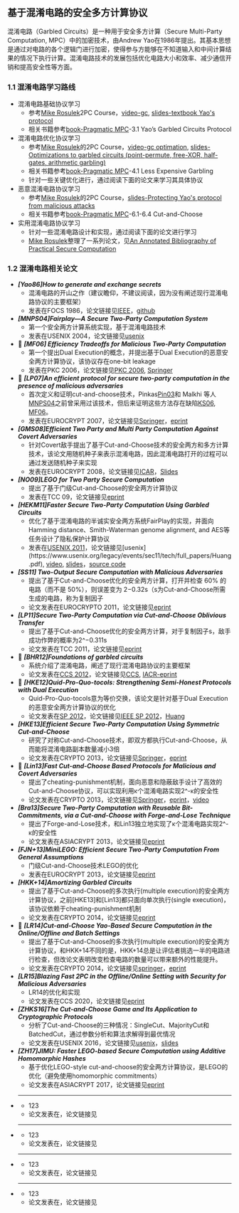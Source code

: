 ## 基于混淆电路的安全多方计算协议

混淆电路（Garbled Circuits）是一种用于安全多方计算（Secure Multi-Party Computation, MPC）中的加密技术，由Andrew Yao在1986年提出。其基本思想是通过对电路的各个逻辑门进行加密，使得参与方能够在不知道输入和中间计算结果的情况下执行计算。混淆电路技术的发展包括优化电路大小和效率、减少通信开销和提高安全性等方面。

### 1.1 混淆电路学习路线
+ 混淆电路基础协议学习
  + 参考[Mike Rosulek](https://web.engr.oregonstate.edu/~rosulekm/)2PC Course，[video-gc](https://www.bilibili.com/video/BV1e64y1C7Te/?spm_id_from=333.999.0.0), [slides-textbook Yao's protocol](https://web.engr.oregonstate.edu/~rosulekm/cryptabit/1-overview.pdf)
  + 相关书籍参考[book-Pragmatic MPC](https://securecomputation.org/)-3.1 Yao’s Garbled Circuits Protocol
+ 混淆电路优化协议学习
  + 参考[Mike Rosulek](https://web.engr.oregonstate.edu/~rosulekm/)的2PC Course，[video-gc optimation](https://www.bilibili.com/video/BV1hK4y197gW/?spm_id_from=333.999.0.0), [slides-Optimizations to garbled circuits (point-permute, free-XOR, half-gates, arithmetic garbling)](https://web.engr.oregonstate.edu/~rosulekm/cryptabit/2-gc.pdf)
  + 相关书籍参考[book-Pragmatic MPC](https://securecomputation.org/)-4.1 Less Expensive Garbling
  + 针对一些关键优化进行，通过阅读下面的论文来学习其具体协议
+ 恶意混淆电路协议学习
  + 参考[Mike Rosulek](https://web.engr.oregonstate.edu/~rosulekm/)的2PC Course，[slides-Protecting Yao's protocol from malicious attacks](https://web.engr.oregonstate.edu/~rosulekm/cryptabit/4-malicious.pdf)
  + 相关书籍参考[book-Pragmatic MPC](https://securecomputation.org/)-6.1-6.4 Cut-and-Choose
+ 实用混淆电路协议学习
  + 针对一些混淆电路设计和实现，通过阅读下面的论文进行学习
  + [Mike Rosulek](https://web.engr.oregonstate.edu/~rosulekm/)整理了一系列论文，见[An Annotated Bibliography of Practical Secure Computation](https://web.engr.oregonstate.edu/~rosulekm/scbib/index.php)


### 1.2 混淆电路相关论文

+ ***[Yao86]How to generate and exchange secrets***
  + 混淆电路的开山之作（建议瞻仰，不建议阅读，因为没有阐述现行混淆电路协议的主要框架）
  + 发表在FOCS 1986，论文链接见[IEEE](https://ieeexplore.ieee.org/abstract/document/4568207)，[github](https://mit6875.github.io/FA23HANDOUTS/yao-garbled-circuits.pdf)
+ ***[MNPS04]Fairplay—A Secure Two-Party Computation System***
  + 第一个安全两方计算系统实现，基于混淆电路技术
  + 发表在USENIX 2004，论文链接见[usenix](https://www.usenix.org/conference/13th-usenix-security-symposium/fairplay%E2%80%94-secure-two-party-computation-system)
+ :triangular_flag_on_post: ***[MF06] Efficiency Tradeoffs for Malicious Two-Party Computation***
  + 第一个提出Dual Execution的概念，并提出基于Dual Execution的恶意安全两方计算协议，该协议存在one-bit leakage
  + 发表在PKC 2006，论文链接见[PKC 2006](https://www.iacr.org/archive/pkc2006/39580468/39580468.pdf), [Springer](https://link.springer.com/chapter/10.1007/11745853_30)
+ :triangular_flag_on_post: ***[LP07]An efficient protocol for secure two-party computation in the presence of malicious adversaries***
  + 首次定义和证明cut-and-choose技术，Pinkas[Pin03](https://link.springer.com/content/pdf/10.1007/3-540-39200-9_6.pdf)和 Malkhi 等人[MNPS04](https://www.usenix.org/conference/13th-usenix-security-symposium/fairplay%E2%80%94-secure-two-party-computation-system)之前曾采用过该技术，但后来证明这些方法存在缺陷[KS06](https://www.win.tue.nl/~berry/papers/wic06.pdf), [MF06](https://link.springer.com/chapter/10.1007/11745853_30)。
  + 发表在EUROCRYPT 2007，论文链接见[Springer](https://link.springer.com/chapter/10.1007/978-3-540-72540-4_4)，[eprint](https://eprint.iacr.org/2008/049)
+ ***[GMS08]Efficient Two Party and Multi Party Computation Against Covert Adversaries***
  + 针对Covert敌手提出了基于Cut-and-Choose技术的安全两方和多方计算技术，该论文用随机种子来表示混淆电路，因此混淆电路打开的过程可以通过发送随机种子来实现
  + 发表在EUROCRYPT 2008，论文链接见[ICAR](https://iacr.org/archive/eurocrypt2008/49650287/49650287.pdf)，[Slides](https://www.iacr.org/conferences/eurocrypt2008/sessions/paymanMohosell_20080416.pdf)
+ ***[NO09]LEGO for Two Party Secure Computation***
  + 提出了基于门级Cut-and-Choose的安全两方计算协议
  + 发表在TCC 09，论文链接见[eprint](https://eprint.iacr.org/2008/427)
+ ***[HEKM11]Faster Secure Two-Party Computation Using Garbled Circuits***
  + 优化了基于混淆电路的半诚实安全两方系统FairPlay的实现，并面向Hamming distance、Smith-Waterman genome alignment, and AES等任务设计了隐私保护计算协议
  + 发表在[USENIX 2011]([https://www.usenix.org/legacy/events/sec11/tech/full_papers/Huang.pdf](https://www.usenix.org/conference/usenix-security-11/faster-secure-two-party-computation-using-garbled-circuits))，论文链接见[usenix](https://www.usenix.org/legacy/events/sec11/tech/full_papers/Huang.pdf), [video](https://www.usenix.org/conference/usenix-security-11/faster-secure-two-party-computation-using-garbled-circuits), [slides](https://www.usenix.org/legacy/events/sec11/tech/slides/huang.pdf)，[source code](https://mightbeevil.org/)
+ ***[SS11] Two-Output Secure Computation with Malicious Adversaries***
  + 提出了基于Cut-and-Choose优化的安全两方计算，打开并检查 60% 的电路（而不是 50%），则误差变为 2−0.32s（s为Cut-and-Choose所需生成的电路，称为复制因子
  + 论文发表在EUROCRYPTO 2011，论文链接见[eprint](https://eprint.iacr.org/2011/533)
+ ***[LP11]Secure Two-Party Computation via Cut-and-Choose Oblivious Transfer***
  + 提出了基于Cut-and-Choose优化的安全两方计算，对于复制因子s，敌手成功作弊的概率为2^−0.311s
  + 论文发表在TCC 2011，论文链接见[eprint](https://eprint.iacr.org/2010/284.pdf)
+ :triangular_flag_on_post: ***[BHR12]Foundations of garbled circuits***
  + 系统介绍了混淆电路，阐述了现行混淆电路协议的主要框架
  + 论文发表在[CCS 2012](https://dl.acm.org/doi/10.1145/2382196.2382279)，论文链接见[CCS](https://dl.acm.org/doi/10.1145/2382196.2382279), [IACR-eprint](https://eprint.iacr.org/2012/265)
+ :triangular_flag_on_post: ***[HKE12]Quid-Pro-Quo-tocols: Strengthening Semi-Honest Protocols with Dual Execution***
  + Quid-Pro-Quo-tocols意为等价交换，该论文是针对基于Dual Execution的恶意安全两方计算协议的优化
  + 论文发表在[SP 2012](https://ieeexplore.ieee.org/document/6234418)，论文链接见[IEEE SP 2012](https://ieeexplore.ieee.org/document/6234418)，[Huang](https://homes.luddy.indiana.edu/yh33/mypub/mal-sec-two-party-comp.pdf)
+ ***[HKE13]Efficient Secure Two-Party Computation Using Symmetric Cut-and-Choose***
  + 研究了对称Cut-and-Choose技术，即双方都执行Cut-and-Choose，从而能将混淆电路副本数量减小3倍
  + 论文发表在CRYPTO 2013，论文链接见[Springer](https://link.springer.com/chapter/10.1007/978-3-642-40084-1_2)，[eprint](https://eprint.iacr.org/2013/081)
+ :triangular_flag_on_post: ***[Lin13]Fast Cut-and-Choose Based Protocols for Malicious and Covert Adversaries***
  + 提出了cheating-punishment机制，面向恶意和隐蔽敌手设计了高效的Cut-and-Choose协议，可以实现利用κ个混淆电路实现2^-κ的安全性
  + 论文发表在CRYPTO 2013，论文链接见[Springer](https://link.springer.com/chapter/10.1007/978-3-642-40084-1_1)，[eprint](https://eprint.iacr.org/2013/079)，[video](https://www.youtube.com/watch?v=K14u73TCBIM)
+ ***[Bra13]Secure Two-Party Computation with Reusable Bit-Commitments, via a Cut-and-Choose with Forge-and-Lose Technique***
  + 提出了Forge-and-Lose技术，和Lin13独立地实现了κ个混淆电路实现2^-κ的安全性
  + 论文发表在ASIACRYPT 2013，论文链接见[eprint](https://eprint.iacr.org/2013/577)
+ ***[FJN+13]MiniLEGO: Efficient Secure Two-Party Computation From General Assumptions*** 
  + 门级Cut-and-Choose技术LEGO的优化
  + 发表在EUROCRYPT 2013，论文链接见[eprint](https://eprint.iacr.org/2013/155)
+ ***[HKK+14]Amortizing Garbled Circuits***
  + 提出了基于Cut-and-Choose的多次执行(multiple execution)的安全两方计算协议，之前[HKE13]和[Lin13]都只面向单次执行(single execution)，该协议依赖于cheating-punishment机制
  + 论文发表在CRYPTO 2014，论文链接见[eprint](https://eprint.iacr.org/2015/081.pdf)
+ :triangular_flag_on_post: ***[LR14]Cut-and-Choose Yao-Based Secure Computation in the Online/Offline and Batch Settings***
  + 提出了基于Cut-and-Choose的多次执行(multiple execution)的安全两方计算协议，和HKK+14不同的是，HKK+14总是让评估者挑选一半的电路进行检查，但改论文表明改变检查电路的数量可以带来额外的性能提升。
  + 论文发表在CRYPTO 2014，论文链接见[springer](https://link.springer.com/chapter/10.1007/978-3-662-44381-1_27)，[eprint](https://eprint.iacr.org/2014/667)
+ ***[LR15]Blazing Fast 2PC in the Offline/Online Setting with Security for Malicious Adversaries***
  + LR14的优化和实现
  + 论文发表在CCS 2020，论文链接见[eprint](https://eprint.iacr.org/2015/987)
+ ***[ZHKS16]The Cut-and-Choose Game and Its Application to Cryptographic Protocols***
  + 分析了Cut-and-Choose的三种情况：SingleCut、MajorityCut和BatchedCut，通过参数分析和算法求解得到最优情况
  + 论文发表在USENIX 2016，论文链接见[usenix](https://www.usenix.org/conference/usenixsecurity16/technical-sessions/presentation/zhu)，[slides](https://www.usenix.org/sites/default/files/conference/protected-files/security16_slides_zhu.pdf)
+ ***[ZH17]JIMU: Faster LEGO-based Secure Computation using Additive Homomorphic Hashes***
  + 基于优化LEGO-style cut-and-choose的安全两方计算协议，是LEGO的优化（避免使用homomorphic commitments）
  + 论文发表在ASIACRYPT 2017，论文链接见[eprint](https://eprint.iacr.org/2017/226)
+ ******
  + 123
  + 论文发表在，论文链接见[]()
+ ******
  + 123
  + 论文发表在，论文链接见[]()
+ ******
  + 123
  + 论文发表在，论文链接见[]()
+ ******
  + 123
  + 论文发表在，论文链接见[]()













